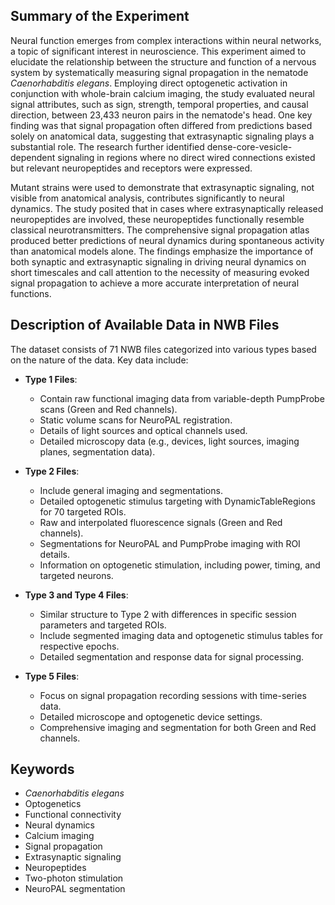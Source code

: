 ## Summary of the Experiment

Neural function emerges from complex interactions within neural networks, a topic of significant interest in neuroscience. This experiment aimed to elucidate the relationship between the structure and function of a nervous system by systematically measuring signal propagation in the nematode *Caenorhabditis elegans*. Employing direct optogenetic activation in conjunction with whole-brain calcium imaging, the study evaluated neural signal attributes, such as sign, strength, temporal properties, and causal direction, between 23,433 neuron pairs in the nematode's head. One key finding was that signal propagation often differed from predictions based solely on anatomical data, suggesting that extrasynaptic signaling plays a substantial role. The research further identified dense-core-vesicle-dependent signaling in regions where no direct wired connections existed but relevant neuropeptides and receptors were expressed.

Mutant strains were used to demonstrate that extrasynaptic signaling, not visible from anatomical analysis, contributes significantly to neural dynamics. The study posited that in cases where extrasynaptically released neuropeptides are involved, these neuropeptides functionally resemble classical neurotransmitters. The comprehensive signal propagation atlas produced better predictions of neural dynamics during spontaneous activity than anatomical models alone. The findings emphasize the importance of both synaptic and extrasynaptic signaling in driving neural dynamics on short timescales and call attention to the necessity of measuring evoked signal propagation to achieve a more accurate interpretation of neural functions.

## Description of Available Data in NWB Files

The dataset consists of 71 NWB files categorized into various types based on the nature of the data. Key data include:

- **Type 1 Files**: 
  - Contain raw functional imaging data from variable-depth PumpProbe scans (Green and Red channels).
  - Static volume scans for NeuroPAL registration.
  - Details of light sources and optical channels used.
  - Detailed microscopy data (e.g., devices, light sources, imaging planes, segmentation data).

- **Type 2 Files**:
  - Include general imaging and segmentations.
  - Detailed optogenetic stimulus targeting with DynamicTableRegions for 70 targeted ROIs.
  - Raw and interpolated fluorescence signals (Green and Red channels).
  - Segmentations for NeuroPAL and PumpProbe imaging with ROI details.
  - Information on optogenetic stimulation, including power, timing, and targeted neurons.

- **Type 3 and Type 4 Files**:
  - Similar structure to Type 2 with differences in specific session parameters and targeted ROIs.
  - Include segmented imaging data and optogenetic stimulus tables for respective epochs.
  - Detailed segmentation and response data for signal processing.

- **Type 5 Files**:
  - Focus on signal propagation recording sessions with time-series data.
  - Detailed microscope and optogenetic device settings.
  - Comprehensive imaging and segmentation for both Green and Red channels.

## Keywords

- *Caenorhabditis elegans*
- Optogenetics
- Functional connectivity
- Neural dynamics
- Calcium imaging
- Signal propagation
- Extrasynaptic signaling
- Neuropeptides
- Two-photon stimulation
- NeuroPAL segmentation